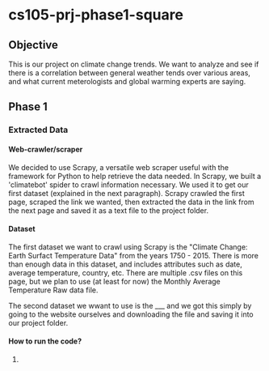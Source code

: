 # cs105-prj-phase1-square

## Objective
This is our project on climate change trends. We want to analyze and see if there is a correlation between general weather tends over various areas, and what current meterologists and global warming experts are saying.

## Phase 1 

### Extracted Data 



#### Web-crawler/scraper 
We decided to use Scrapy, a versatile web scraper useful with the framework for Python to help retrieve the data needed. In Scrapy, we built a 'climatebot' spider to crawl information necessary. We used it to get our first dataset (explained in the next paragraph). Scrapy crawled the first page, scraped the link we wanted, then extracted the data in the link from the next page and saved it as a text file to the project folder.


#### Dataset 
The first dataset we want to crawl using Scrapy is the "Climate Change: Earth Surfact Temperature Data" from the years 1750 - 2015. There is more than enough data in this dataset, and includes attributes such as date, average temperature, country, etc. There are multiple .csv files on this page, but we plan to use (at least for now) the Monthly Average Temperature Raw data file.

The second dataset we wwant to use is the ___
and we got this simply by going to the website ourselves and downloading the file and saving it into our project folder.

#### How to run the code?
1) 